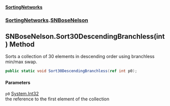 #### [SortingNetworks](./index.md 'index')
### [SortingNetworks](./SortingNetworks.md 'SortingNetworks').[SNBoseNelson](./SortingNetworks-SNBoseNelson.md 'SortingNetworks.SNBoseNelson')
## SNBoseNelson.Sort30DescendingBranchless(int) Method
Sorts a collection of 30 elements in descending order using branchless min/max swap.  
```csharp
public static void Sort30DescendingBranchless(ref int p0);
```
#### Parameters
<a name='SortingNetworks-SNBoseNelson-Sort30DescendingBranchless(int)-p0'></a>
`p0` [System.Int32](https://docs.microsoft.com/en-us/dotnet/api/System.Int32 'System.Int32')  
the reference to the first element of the collection  
  
